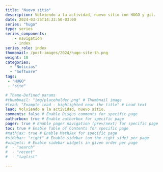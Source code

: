 ```yaml
---
title: "Nuevo sitio"
description: Volviendo a la actividad, nuevo sitio con HUGO y git.
date: 2024-03-25T14:33:50-03:00
series: "hugo"
type: series
series_components:
    - navigation
    - index
series_role: index
thumbnail: /post-images/2024/hugo-site-th.png
weight: 10
categories:
  - "Noticias"
  - "Software"
tags:
 - "HUGO"
 - "site"

# Theme-Defined params
#thumbnail: "img/placeholder.png" # Thumbnail image
#lead: "Example lead - highlighted near the title" # Lead text
lead: Volviendo a la actividad, nuevo sitio.
comments: false # Enable Disqus comments for specific page
authorbox: true # Enable authorbox for specific page
pager: true # Enable pager navigation (prev/next) for specific page
toc: true # Enable Table of Contents for specific page
#mathjax: true # Enable MathJax for specific page
#sidebar: "right" # Enable sidebar (on the right side) per page
#widgets: # Enable sidebar widgets in given order per page
#  - "search"
#  - "recent"
#  - "taglist"

---
```



